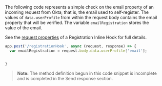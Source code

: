 The following code represents a simple check on the email property of an incoming request from Okta; that is, the email used to self-register. The values of `data.userProfile` from within the request body contains the email property that will be verified. The variable `emailRegistration` stores the value of the email.

See the [request properties](/docs/reference/registration-hook/#objects-in-the-request-from-okta) of a Registration Inline Hook for full details.


```javascript
app.post('/registrationHook', async (request, response) => {
  var emailRegistration = request.body.data.userProfile['email'];


}
```

>**Note:** The method definition begun in this code snippet is incomplete and is completed in the <GuideLink link="../send-response-code/">Send response</GuideLink> section.
